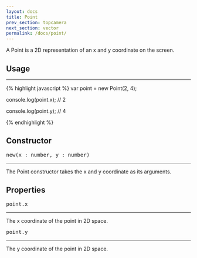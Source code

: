 ```yaml
---
layout: docs
title: Point
prev_section: topcamera
next_section: vector
permalink: /docs/point/
---
```


A Point is a 2D representation of an x and y coordinate on the screen.

## Usage
--------
{% highlight javascript %}
var point = new Point(2, 4);

console.log(point.x);
// 2

console.log(point.y);
// 4

{% endhighlight %}


## Constructor 
<pre>new(x : number, y : number)</pre>
--------------

The Point constructor takes the x and y coordinate as its arguments.

## Properties
<pre>point.x</pre>
--------------

The x coordinate of the point in 2D space.

<pre>point.y</pre>
--------------

The y coordinate of the point in 2D space.
